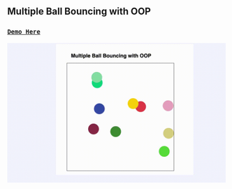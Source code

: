 ## Multiple Ball Bouncing with OOP

### [**`Demo Here`**](https://coderushnepal.github.io/KritiPrajapati/javascript/task-8/)

<img src="assests/demo.gif/" width="500px">


